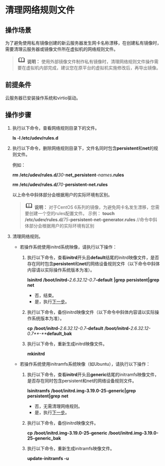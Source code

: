 # 清理网络规则文件<a name="ims_01_0406"></a>

## 操作场景<a name="section12838834226"></a>

为了避免使用私有镜像创建的新云服务器发生网卡名称漂移，在创建私有镜像时，需要清理云服务器或镜像文件所在虚拟机的网络规则文件。

>![](public_sys-resources/icon-note.gif) **说明：** 
>使用外部镜像文件制作私有镜像时，清理网络规则文件操作需要在虚拟机内部完成，建议您在原平台的虚拟机实施修改后，再导出镜像。

## 前提条件<a name="section15556157"></a>

云服务器已安装操作系统和virtio驱动。

## 操作步骤<a name="section5787686"></a>

1.  执行以下命令，查看网络规则目录下的文件。

    **ls -l /etc/udev/rules.d**

2.  执行以下命令，删除网络规则目录下，文件名同时包含**persistent**和**net**的规则文件。

    例如：

    **rm** **/etc/udev/rules.d/**_30-_**net\_persistent**_-names_**.rules**

    **rm** **/etc/udev/rules.d/**_70-_**persistent-net.rules**

    以上命令中斜体部分会根据用户的实际环境有区别。

    >![](public_sys-resources/icon-note.gif) **说明：** 
    >对于CentOS 6系列的镜像，为避免网卡名发生漂移，您需要创建一个空的rules配置文件。
    >示例：
    >**touch** **/etc/udev/rules.d/**_75_**-persistent-net-generator.rules**    //命令中斜体部分会根据用户的实际环境有区别

3.  清理网络规则。
    -   若操作系统使用initrd系统映像，请执行以下操作：
        1.  执行以下命令，查看**initrd**开头且**default**结尾的initrd映像文件，是否存在同时包含**persistent**和**net**的网络设备规则文件（以下命令中斜体内容请以实际操作系统版本为准）。

            **lsinitrd** **/boot/initrd-**_2.6.32.12-0.7_**-default** **|grep** **persistent|grep** **net**

            -   否，结束。
            -   是，执行[下一步](#it_58_45_200040_1_mmccppss_bak)。

        2.  <a name="it_58_45_200040_1_mmccppss_bak"></a>执行以下命令，备份initrd映像文件（以下命令中斜体内容请以实际操作系统版本为准）。

            **cp** **/boot/initrd-**_2.6.32.12-0.7_**-default** **/boot**_**/**_**initrd-**_2.6.32.12-0.7**-**_**default\_bak**

        3.  执行以下命令，重新生成initrd映像文件。

            **mkinitrd**

    -   若操作系统使用initramfs系统映像（如Ubuntu），请执行以下操作：
        1.  执行以下命令，查看**initrd**开头且**generic**结尾的initramfs映像文件，是否存在同时包含persistent和net的网络设备规则文件。

            **lsinitramfs** **/boot/initrd.img-3.19.0-25-generic|grep** **persistent|grep** **net**

            -   否，无需清理网络规则。
            -   是，执行[下一步](#li59460586164647)。

        2.  <a name="li59460586164647"></a>执行以下命令，备份initrd映像文件。

            **cp** **/boot/initrd.img-3.19.0-25-generic** **/boot/initrd.img-3.19.0-25-generic\_bak**

        3.  执行以下命令，重新生成initramfs映像文件。

            **update-initramfs -u**




